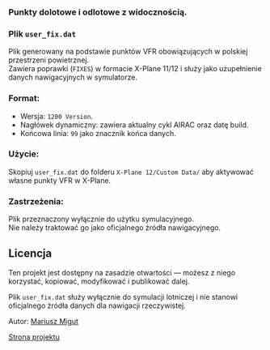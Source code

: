 ### Punkty dolotowe i odlotowe z widocznością.
### Plik `user_fix.dat`

Plik generowany na podstawie punktów VFR obowiązujących w polskiej przestrzeni powietrznej.  
Zawiera poprawki (`FIXES`) w formacie X-Plane 11/12 i służy jako uzupełnienie danych nawigacyjnych w symulatorze.

###  Format:
- Wersja: `1200 Version`.
- Nagłówek dynamiczny: zawiera aktualny cykl AIRAC oraz datę build.
- Końcowa linia: `99` jako znacznik końca danych.

###  Użycie:
Skopiuj `user_fix.dat` do folderu `X-Plane 12/Custom Data/` aby aktywować własne punkty VFR w X-Plane.

###  Zastrzeżenia:
Plik przeznaczony wyłącznie do użytku symulacyjnego.  
Nie należy traktować go jako oficjalnego źródła nawigacyjnego.
##  Licencja

Ten projekt jest dostępny na zasadzie otwartości — możesz z niego korzystać, kopiować, modyfikować i publikować dalej.

Plik `user_fix.dat` służy wyłącznie do symulacji lotniczej i nie stanowi oficjalnego źródła danych dla nawigacji rzeczywistej.

Autor: [Mariusz Migut](mailto:migutmariusz@yahoo.com)

[Strona projektu](https://marimigu.github.io/strefaVFR/)






